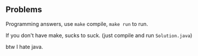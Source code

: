 ## Problems

Programming answers, use `make` compile,  `make run` to run.

If you don't have make, sucks to suck. (just compile and run `Solution.java`)

btw I hate java.
